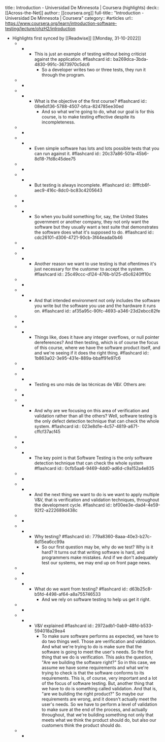 title:: Introduction - Universidad De Minnesota | Coursera (highlights)
deck:: [[Across-the-Net]]
author:: [[coursera.org]]
full-title:: "Introduction - Universidad De Minnesota | Coursera"
category:: #articles
url:: https://www.coursera.org/learn/introduction-software-testing/lecture/ohzH2/introduction

- Highlights first synced by [[Readwise]] [[Monday, 31-10-2022]]
	- -
		- This is just an example of testing without being criticist against the application. #flashcard
		  id:: ba269dca-3bda-4830-991c-3673970c5dc6
			- So a developer writes two or three tests, they run it through the program.
	- -
	- -
		- What is the objective of the first course? #flashcard
		  id:: 08e6d136-5788-4507-bfca-824785ee30ed
			- And so what we're going to do, what our goal is for this course, is to make testing effective despite its incompleteness.
	- -
	- -
		- Even simple software has lots and lots possible tests that you can run against it. #flashcard
		  id:: 20c37a86-501a-45b6-8d18-7fd8c45dee75
	- -
	- -
		- But testing is always incomplete. #flashcard
		  id:: 8fffcb6f-aec9-416c-8dc0-bc83c4205643
	- -
	- -
		- So when you build something for, say, the United States government or another company, they not only want the software but they usually want a test suite that demonstrates the software does what it's supposed to do. #flashcard
		  id:: cdc26101-d306-4721-90cb-3f44eada0b46
	- -
	- -
		- Another reason we want to use testing is that oftentimes it's just necessary for the customer to accept the system. #flashcard
		  id:: 25c49ccc-d124-476b-b125-d5c6240ff10c
	- -
	- -
		- And that intended environment not only includes the software you write but the software you use and the hardware it runs on. #flashcard
		  id:: af35a95c-90fc-4693-a346-23d2ebcc82fe
	- -
	- -
		- Things like, does it have any integer overflows, or null pointer dereferences? And then testing, which is of course the focus of this course, where we have the software product itself, and and we're seeing if it does the right thing. #flashcard
		  id:: 1b863a02-3e95-431e-889a-bbaff91e97c6
	- -
	- -
		- Testing es uno más de las técnicas de V&V. Others are:
	- -
	- -
		- And why are we focusing on this area of verification and validation rather than all the others? Well, software testing is the only defect detection technique that can check the whole system. #flashcard
		  id:: 023e8d1e-4c57-4819-a671-cffcf37acf45
	- -
	- -
		- The key point is that Software Testing is the only software detection technique that can check the whole system #flashcard
		  id:: 0cfb5aa6-9469-4dd0-ad6d-c9a152a4e835
	- -
	- -
		- And the next thing we want to do is we want to apply multiple V&V, that is verification and validation techniques, throughout the development cycle. #flashcard
		  id:: bf00ee3e-dad4-4e59-92f2-a222689d438c
	- -
	- -
		- Why testing? #flashcard
		  id:: 779a8360-8aaa-40e3-b27c-8d15ea6cc99a
			- So our first question may be, why do we test? Why is it hard? It turns out that writing software is hard, and programmers make mistakes. And if we don't adequately test our systems, we may end up on front page news.
	- -
	- -
		- What do we want from testing? #flashcard
		  id:: d63b25c8-b5fd-4498-af64-a8a755746533
			- And we rely on software testing to help us get it right.
	- -
	- -
		- V&V explained #flashcard
		  id:: 2972adb1-0ab9-48fd-b533-594018a29ea4
			- To make sure software performs as expected, we have to do two things well. Those are verification and validation. And what we're trying to do is make sure that the software is going to meet the user's needs. So the first thing that we do is verification. This asks the question, "Are we building the software right?" So in this case, we assume we have some requirements and what we're trying to check is that the software conforms to its requirements. This is, of course, very important and a lot of the focus of software testing. But, another thing that we have to do is something called validation. And that is, "are we building the right product?" So maybe our requirements are wrong, and it doesn't actually meet the user's needs. So we have to perform a level of validation to make sure at the end of the process, and actually throughout, that we're building something not only that meets what we think the product should do, but also our customers think the product should do.
	- -